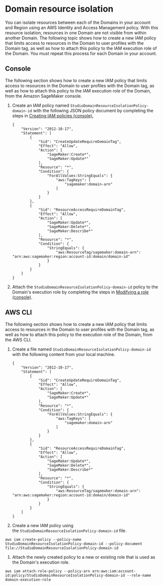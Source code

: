 # Domain resource isolation<a name="domain-resource-isolation"></a>

You can isolate resources between each of the Domains in your account and Region using an AWS Identity and Access Management policy\. With this resource isolation, resources in one Domain are not visible from within another Domain\. The following topic shows how to create a new IAM policy that limits access to resources in the Domain to user profiles with the Domain tag, as well as how to attach this policy to the IAM execution role of the Domain\. You must repeat this process for each Domain in your account\. 

## Console<a name="domain-resource-isolation-console"></a>

The following section shows how to create a new IAM policy that limits access to resources in the Domain to user profiles with the Domain tag, as well as how to attach this policy to the IAM execution role of the Domain, from the Amazon SageMaker console\. 

1. Create an IAM policy named `StudioDomainResourceIsolationPolicy-domain-id` with the following JSON policy document by completing the steps in [Creating IAM policies \(console\)\.](https://docs.aws.amazon.com/IAM/latest/UserGuide/access_policies_create-console.html) 

   ```
   {
       "Version": "2012-10-17",
       "Statement": [
           {
               "Sid": "CreateUpdateRequireDomainTag",
               "Effect": "Allow",
               "Action": [
                   "SageMaker:Create*",
                   "SageMaker:Update*"
               ],
               "Resource": "*",
               "Condition": {
                   "ForAllValues:StringEquals": {
                       "aws:TagKeys": [
                           "sagemaker:domain-arn"
                       ]
                   }
               }
           },
           {
               "Sid": "ResourceAccessRequireDomainTag",
               "Effect": "Allow",
               "Action": [
                   "SageMaker:Update*",
                   "SageMaker:Delete*",
                   "SageMaker:Describe*"
               ],
               "Resource": "*",
               "Condition": {
                   "StringEquals": {
                       "aws:ResourceTag/sagemaker:domain-arn": "arn:aws:sagemaker:region:account-id:domain/domain-id"
                   }
               }
           }
       ]
   }
   ```

1. Attach the `StudioDomainResourceIsolationPolicy-domain-id` policy to the Domain's execution role by completing the steps in [Modifying a role \(console\)](https://docs.aws.amazon.com/IAM/latest/UserGuide/roles-managingrole-editing-console.html#roles-modify_permissions-policy)\. 

## AWS CLI<a name="domain-resource-isolation-cli"></a>

The following section shows how to create a new IAM policy that limits access to resources in the Domain to user profiles with the Domain tag, as well as how to attach this policy to the execution role of the Domain, from the AWS CLI\.  

1. Create a file named `StudioDomainResourceIsolationPolicy-domain-id` with the following content from your local machine\.

   ```
   {
       "Version": "2012-10-17",
       "Statement": [
           {
               "Sid": "CreateUpdateRequireDomainTag",
               "Effect": "Allow",
               "Action": [
                   "SageMaker:Create*",
                   "SageMaker:Update*"
               ],
               "Resource": "*",
               "Condition": {
                   "ForAllValues:StringEquals": {
                       "aws:TagKeys": [
                           "sagemaker:domain-arn"
                       ]
                   }
               }
           },
           {
               "Sid": "ResourceAccessRequireDomainTag",
               "Effect": "Allow",
               "Action": [
                   "SageMaker:Update*",
                   "SageMaker:Delete*",
                   "SageMaker:Describe*"
               ],
               "Resource": "*",
               "Condition": {
                   "StringEquals": {
                       "aws:ResourceTag/sagemaker:domain-arn": "arn:aws:sagemaker:region:account-id:domain/domain-id"
                   }
               }
           }
       ]
   }
   ```

1.  Create a new IAM policy using the `StudioDomainResourceIsolationPolicy-domain-id` file\. 

   ```
   aws iam create-policy --policy-name StudioDomainResourceIsolationPolicy-domain-id --policy-document file://StudioDomainResourceIsolationPolicy-domain-id
   ```

1.  Attach the newly created policy to a new or existing role that is used as the Domain's execution role\. 

   ```
   aws iam attach-role-policy --policy-arn arn:aws:iam:account-id:policy/StudioDomainResourceIsolationPolicy-domain-id --role-name domain-execution-role
   ```